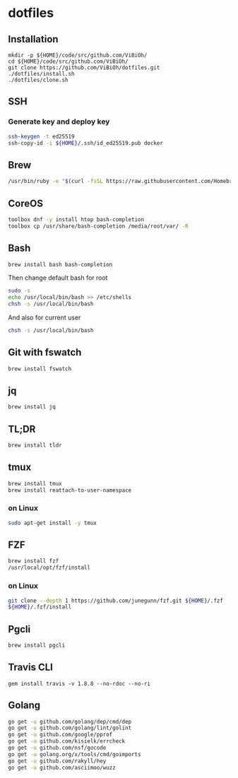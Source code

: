 # dotfiles

## Installation

```
mkdir -p ${HOME}/code/src/github.com/ViBiOh/
cd ${HOME}/code/src/github.com/ViBiOh/
git clone https://github.com/ViBiOh/dotfiles.git
./dotfiles/install.sh
./dotfiles/clone.sh
```

## SSH

### Generate key and deploy key

```bash
ssh-keygen -t ed25519
ssh-copy-id -i ${HOME}/.ssh/id_ed25519.pub docker
```

## Brew

```bash
/usr/bin/ruby -e "$(curl -fsSL https://raw.githubusercontent.com/Homebrew/install/master/install)"
```

## CoreOS

```bash
toolbox dnf -y install htop bash-completion
toolbox cp /usr/share/bash-completion /media/root/var/ -R
```

## Bash

```bash
brew install bash bash-completion
```

Then change default bash for root

```bash
sudo -s
echo /usr/local/bin/bash >> /etc/shells
chsh -s /usr/local/bin/bash
```

And also for current user

```bash
chsh -s /usr/local/bin/bash
```

## Git with fswatch

```bash
brew install fswatch
```

## jq

```bash
brew install jq
```

## TL;DR

```bash
brew install tldr
```

## tmux

```bash
brew install tmux
brew install reattach-to-user-namespace
```

### on Linux

```bash
sudo apt-get install -y tmux
```

## FZF

```bash
brew install fzf
/usr/local/opt/fzf/install
```

### on Linux

```bash
git clone --depth 1 https://github.com/junegunn/fzf.git ${HOME}/.fzf
${HOME}/.fzf/install
```

## Pgcli

```bash
brew install pgcli
```

## Travis CLI

```
gem install travis -v 1.8.8 --no-rdoc --no-ri
```

## Golang

```bash
go get -u github.com/golang/dep/cmd/dep
go get -u github.com/golang/lint/golint
go get -u github.com/google/pprof
go get -u github.com/kisielk/errcheck
go get -u github.com/nsf/gocode
go get -u golang.org/x/tools/cmd/goimports
go get -u github.com/rakyll/hey
go get -u github.com/asciimoo/wuzz
```
